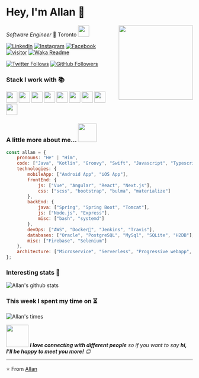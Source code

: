 # Hey, I'm Allan 👋 

<img align='right' src="https://media.giphy.com/media/M9gbBd9nbDrOTu1Mqx/giphy.gif" width="200">

_Software Engineer_ 🍁 Toronto 
<img src="https://media.giphy.com/media/WUlplcMpOCEmTGBtBW/giphy.gif" width="30"> 

[![Linkedin](https://img.shields.io/badge/-Allan_Im-blue?style=flat&logo=Linkedin&logoColor=white&link=https://www.linkedin.com/in/allanim/)](https://www.linkedin.com/in/allanim/)
[![Instagram](https://img.shields.io/badge/-@allan.im-red?style=flat&logo=instagram&logoColor=white&link=https://www.instagram.com/allan.im/)](https://www.instagram.com/allan.im/)
[![Facebook](https://img.shields.io/badge/-allan.syim-3b5998?style=flat&labelColor=3b5998&logo=facebook&logoColor=white&link=https://www.facebook.com/allan.syim/)](https://www.facebook.com/allan.syim/)
[![visitor](https://hits.seeyoufarm.com/api/count/incr/badge.svg?url=https%3A%2F%2Fgithub.com%2Fallanim)](https://hits.seeyoufarm.com)
[![Waka Readme](https://github.com/allanim/allanim/workflows/Waka%20Readme/badge.svg)](https://github.com/allanim/allanim/actions)

[![Twitter Follows](https://img.shields.io/twitter/follow/allanlogs?label=Follow)](https://twitter.com/allanlogs)
[![GitHub Followers](https://img.shields.io/github/followers/allanim?label=Follow&style=social)](https://github.com/allanim?tab=followers)


### Stack I work with 📚
<code><img height="30" src="https://www.vectorlogo.zone/logos/java/java-icon.svg"></code>
<code><img height="30" src="https://www.vectorlogo.zone/logos/javascript/javascript-icon.svg"></code>
<code><img height="30" src="https://www.vectorlogo.zone/logos/typescriptlang/typescriptlang-icon.svg"></code>
<code><img height="30" src="https://www.vectorlogo.zone/logos/kotlinlang/kotlinlang-icon.svg"></code>
<code><img height="30" src="https://www.vectorlogo.zone/logos/groovy-lang/groovy-lang-icon.svg"></code>
<code><img height="30" src="https://www.vectorlogo.zone/logos/swift/swift-icon.svg"></code>
<code><img height="30" src="https://www.vectorlogo.zone/logos/golang/golang-icon.svg"></code>
<code><img height="30" src="https://www.vectorlogo.zone/logos/sass-lang/sass-lang-icon.svg"></code>
<code><img height="30" src="https://www.vectorlogo.zone/logos/w3_html5/w3_html5-icon.svg"></code>

### A little more about me... <img src="https://media.giphy.com/media/VgCDAzcKvsR6OM0uWg/giphy.gif" width="50">

```javascript
const allan = {
    pronouns: "He" | "Him",
    code: ["Java", "Kotlin", "Groovy", "Swift", "Javascript", "Typescript", "Go"],
    technologies: {
        mobileApp: ["Android App", "iOS App"],
        frontEnd: {
            js: ["Vue", "Angular", "React", "Next.js"],
            css: ["scss", "bootstrap", "bulma", "materialize"]
        },
        backEnd: {
            java: ["Spring", "Spring Boot", "Tomcat"],
            js: ["Node.js", "Express"],
            misc: ["bash", "systemd"]
        },
        devOps: ["AWS", "Docker🐳", "Jenkins", "Travis"],
        databases: ["Oracle", "PostgreSQL", "MySql", "SQLite", "H2DB"],
        misc: ["Firebase", "Selenium"]
    },
    architecture: ["Microservice", "Serverless", "Progressive webapp", "Single page applications"]
};
```

### Interesting stats 🔣

![Allan's github stats](https://github-readme-stats.vercel.app/api?username=allanim&show_icons=true&theme=dracula)


### This week I spent my time on ⏳
![Allan's times](https://aim-functions.vogle.com/wakatime/allanim)

<!--START_SECTION:waka
```text
📌 Timezone: America/Toronto
🔛 Duration: 27 July, 2020 - 02 August, 2020

💬 Languages: 
TypeScript  18 hrs 28 mins      █████████░░░░░░░░░░░░░░░░    37.42 % 
Java        16 hrs 30 mins      ████████░░░░░░░░░░░░░░░░░    33.43 % 
Other       4 hrs 35 mins       ██░░░░░░░░░░░░░░░░░░░░░░░    09.31 % 
HTML        3 hrs 41 mins       █░░░░░░░░░░░░░░░░░░░░░░░░    07.46 % 
JSON        2 hrs 50 mins       █░░░░░░░░░░░░░░░░░░░░░░░░    05.75 %

🔥 Editors: 
WebStorm    24 hrs 32 mins      ████████████░░░░░░░░░░░░░    49.69 % 
IntelliJ    20 hrs 27 mins      ██████████░░░░░░░░░░░░░░░    41.44 % 
Zsh         4 hrs 2 mins        ██░░░░░░░░░░░░░░░░░░░░░░░    08.19 % 
DataGrip    19 mins             ░░░░░░░░░░░░░░░░░░░░░░░░░    00.65 % 
VS Code     0 secs              ░░░░░░░░░░░░░░░░░░░░░░░░░    00.03 %

💻 Operating Systems: 
Mac         48 hrs              ████████████████████████░    97.20 % 
Windows     1 hr 23 mins        ░░░░░░░░░░░░░░░░░░░░░░░░░    02.80 %
```
END_SECTION:waka-->

<img src="https://media.giphy.com/media/LnQjpWaON8nhr21vNW/giphy.gif" width="60"> <em><b>I love connecting with different people</b> so if you want to say <b>hi, I'll be happy to meet you more!</b> 😊</em>

---

⭐️ From [Allan](https://allanim.com)

